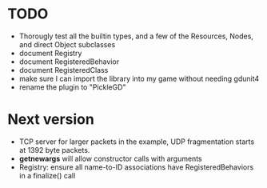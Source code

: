 
# TODO
- Thorougly test all the builtin types, and a few of the Resources, Nodes, and direct Object subclasses
- document Registry
- document RegisteredBehavior
- document RegisteredClass
- make sure I can import the library into my game without needing gdunit4
- rename the plugin to "PickleGD"

# Next version
- TCP server for larger packets in the example, UDP fragmentation starts at 1392 byte packets.
- __getnewargs__ will allow constructor calls with arguments
- Registry: ensure all name-to-ID associations have RegisteredBehaviors in a finalize() call
